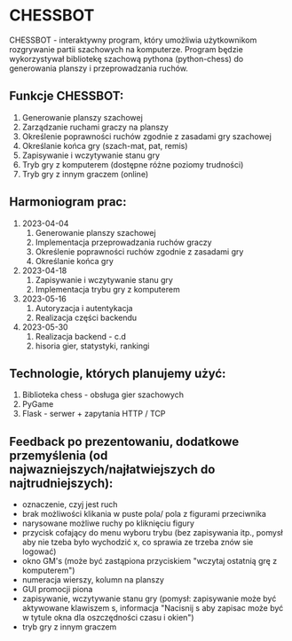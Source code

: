 # CHESSBOT

CHESSBOT - interaktywny program, który umożliwia użytkownikom rozgrywanie partii szachowych na komputerze. Program będzie wykorzystywał bibliotekę szachową pythona (python-chess) do generowania planszy i przeprowadzania ruchów.



## Funkcje CHESSBOT:

1. Generowanie planszy szachowej
2. Zarządzanie ruchami graczy na planszy
3. Określenie poprawności ruchów zgodnie z zasadami gry szachowej
4. Określanie końca gry (szach-mat, pat, remis)
5. Zapisywanie i wczytywanie stanu gry
6. Tryb gry z komputerem (dostępne różne poziomy trudności)
7. Tryb gry z innym graczem (online)

## Harmoniogram prac:

1. 2023-04-04
    1. Generowanie planszy szachowej
    2. Implementacja przeprowadzania ruchów graczy
    3. Określenie poprawności ruchów zgodnie z zasadami gry
    4. Określanie końca gry
2. 2023-04-18
    1. Zapisywanie i wczytywanie stanu gry
    2. Implementacja trybu gry z komputerem
3. 2023-05-16
    1. Autoryzacja i autentykacja
    2. Realizacja części backendu
4. 2023-05-30
    1. Realizacja backend - c.d
    2. hisoria gier, statystyki, rankingi
 
## Technologie, których planujemy użyć:

1. Biblioteka chess - obsługa gier szachowych
2. PyGame
3. Flask - serwer + zapytania HTTP / TCP

## Feedback po prezentowaniu, dodatkowe przemyślenia (od najwazniejszych/najłatwiejszych do najtrudniejszych):
- oznaczenie, czyj jest ruch
- brak możliwości klikania w puste pola/ pola z figurami przeciwnika
- narysowane możliwe ruchy po kliknięciu figury
- przycisk cofający do menu wyboru trybu (bez zapisywania itp., pomysł aby nie tzeba było wychodzić x, co sprawia ze trzeba znów sie logować)
- okno GM's (może być zastąpiona przyciskiem "wczytaj ostatnią grę z komputerem")
- numeracja wierszy, kolumn na planszy
- GUI promocji piona
- zapisywanie, wczytywanie stanu gry (pomysł: zapisywanie może być aktywowane klawiszem s, informacja "Nacisnij s aby zapisac może być w tytule okna dla oszczędności czasu i okien")
- tryb gry z innym graczem
